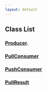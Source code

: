 ```yaml
---
layout: default
---
```


## Class List

### [Producer](./producer.html).
### [PullConsumer](./pull_consumer.html)
### [PushConsumer](./push_consumer.html)
### [PullResult](./pull_result.html)
